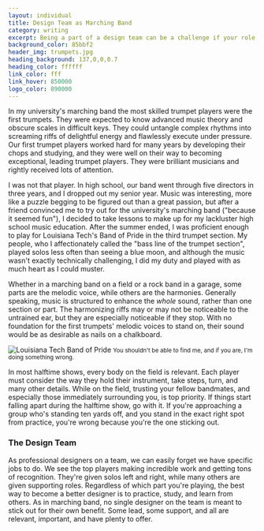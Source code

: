 ```yaml
---
layout: individual
title: Design Team as Marching Band
category: writing
excerpt: Being a part of a design team can be a challenge if your role has been forgotten. Just as in marching band, there are some parts that play the melody and some parts that play the harmonies.
background_color: 85bbf2
header_img: trumpets.jpg
heading_background: 137,0,0,0.7
heading_color: ffffff
link_color: fff
link_hover: 850000
logo_color: 890000
---
```


In my university's marching band the most skilled trumpet players were the first trumpets. They were expected to know advanced music theory and obscure scales in difficult keys. They could untangle complex rhythms into screaming riffs of delightful energy and flawlessly execute under pressure. Our first trumpet players worked hard for many years by developing their chops and studying, and they were well on their way to becoming exceptional, leading trumpet players. They were brilliant musicians and rightly received lots of attention.

I was not that player. In high school, our band went through five directors in three years, and I dropped out my senior year. Music was interesting, more like a puzzle begging to be figured out than a great passion, but after a friend convinced me to try out for the university's marching band ("because it seemed fun"), I decided to take lessons to make up for my lackluster high school music education. After the summer ended, I was proficient enough to play for Louisiana Tech's Band of Pride in the third trumpet section. My people, who I affectionately called the "bass line of the trumpet section", played solos less often than seeing a blue moon, and although the music wasn't exactly technically challenging, I did my duty and played with as much heart as I could muster.

Whether in a marching band on a field or a rock band in a garage, some parts are the melodic voice, while others are the harmonies. Generally speaking, music is structured to enhance the *whole* sound, rather than one section or part. The harmonizing riffs may or may not be noticeable to the untrained ear, but they are especially noticeable if they stop. With no foundation for the first trumpets' melodic voices to stand on, their sound would be as desirable as nails on a chalkboard.

<img src="../../../../../img/in-writings/marching-band.jpg" alt="Louisiana Tech Band of Pride" />
<small>You shouldn't be able to find me, and if you are, I'm doing something wrong.</small>

In most halftime shows, every body on the field is relevant. Each player must consider the way they hold their instrument, take steps, turn, and many other details. While on the field, trusting your fellow bandmates, and especially those immediately surrounding you, is top priority. If things start falling apart during the halftime show, go with it. If you're approaching a group who's standing ten yards off, and you stand in the exact right spot from practice, you're wrong because you're the one sticking out.

### The Design Team

As professional designers on a team, we can easily forget we have specific jobs to do. We see the top players making incredible work and getting tons of recognition. They're given solos left and right, while many others are given supporting roles. Regardless of which part you're playing, the best way to become a better designer is to practice, study, and learn from others. As in marching band, no single designer on the team is meant to stick out for their own benefit. Some lead, some support, and all are relevant, important, and have plenty to offer.



